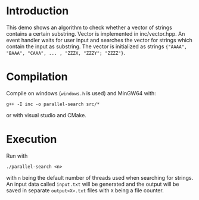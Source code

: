 # Introduction

This demo shows an algorithm to check whether a vector of strings contains a certain substring. Vector is implemented in inc/vector.hpp. An event handler waits for user input and searches the vector for strings which contain the input as substring. The vector is initialized as strings `{"AAAA", "BAAA", "CAAA", ... , "ZZZX, "ZZZY"; "ZZZZ"}`. 

# Compilation

Compile on windows (`windows.h` is used) and MinGW64 with:

```
g++ -I inc -o parallel-search src/*
```

or with visual studio and CMake.

# Execution

Run with
```
./parallel-search <n>
```

with `n` being the default number of threads used when searching for strings. An input data called `input.txt` will be generated and the output will be saved in separate `output<X>.txt` files with `X` being a file counter.